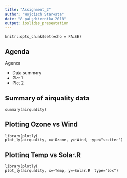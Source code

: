 ```yaml
---
title: "Assignment_2"
author: "Wojciech Starosta"
date: "8 paĹşdziernika 2018"
output: ioslides_presentation
---
```


```{r setup, include=FALSE}
knitr::opts_chunk$set(echo = FALSE)
```


## Agenda

Agenda

- Data summary
- Plot 1
- Plot 2

## Summary of airquality data

```{r airquality, echo = TRUE}
summary(airquality)
```

## Plotting Ozone vs Wind

```{r plot1, echo = FALSE, message = FALSE}
library(plotly)
plot_ly(airquality, x=~Ozone, y=~Wind, type="scatter")
```

## Plotting Temp vs Solar.R

```{r plot2, echo = FALSE, message = FALSE}
library(plotly)
plot_ly(airquality, x=~Temp, y=~Solar.R, type="box")
```

